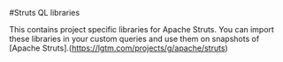 #Struts QL libraries

This contains project specific libraries for Apache Struts. You can import these libraries in your custom queries and use them on snapshots of [Apache Struts].(https://lgtm.com/projects/g/apache/struts)
